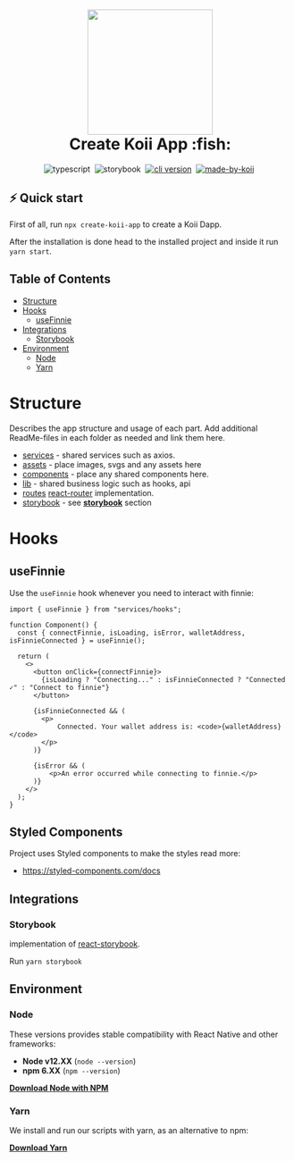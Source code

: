 <!-- language-all: javascript -->

<h1 align="center">
  <img src="https://raw.githubusercontent.com/koii-network/koii.X/main/.github/images/koii_logo.svg" width="224px"/><br/>
  Create Koii App :fish:
</h1>
<p align="center">
  <img src="https://img.shields.io/badge/TypeScript-007ACC?style=flat&logo=typescript&logoColor=white" alt="typescript" />&nbsp;
  <img src="https://img.shields.io/badge/storybook-FF4785?style=?style=flat&logo=appveyor&logo=storybook&logoColor=white" alt="storybook" />&nbsp;
   <a href="https://discord.gg/koii" target="_blank"><img src="https://img.shields.io/badge/Discord-7289DA?style=flat&logo=discord&logoColor=white" alt="cli version" /></a>&nbsp;
   <a href="http://koii.network/" target="_blank"> <img src="https://img.shields.io/badge/made%20by-koii-blue" alt="made-by-koii" /></a>&nbsp;
</p>

## ⚡️ Quick start

First of all, run `npx create-koii-app` to create a Koii Dapp.

After the installation is done head to the installed project and inside it run `yarn start`. 

## Table of Contents

- [Structure](#structure)
- [Hooks](#hooks)
  - [useFinnie](#useFinnie) 
- [Integrations](#storybook)
  - [Storybook](#storybook)
- [Environment](#environment)
  - [Node](#node)
  - [Yarn](#yarn)

# Structure

Describes the app structure and usage of each part. Add additional ReadMe-files in each folder as needed and link them here.

- [services](./src/services) - shared services such as axios.
- [assets](./src/assets) - place images, svgs and any assets here
- [components](./src/components) - place any shared components here.
- [lib](./src/lib) - shared business logic such as hooks, api
- [routes](./src/routes) [react-router](https://reactrouter.com/web/guides/quick-start) implementation.
- [storybook](./storybook/main.js) - see **[storybook](#storybook)** section

# Hooks
## useFinnie

Use the `useFinnie` hook whenever you need to interact with finnie:

```
import { useFinnie } from "services/hooks";

function Component() {
  const { connectFinnie, isLoading, isError, walletAddress, isFinnieConnected } = useFinnie();

  return (
    <>
      <button onClick={connectFinnie}>
        {isLoading ? "Connecting..." : isFinnieConnected ? "Connected ✓" : "Connect to finnie"}
      </button>
      
      {isFinnieConnected && (
        <p>
            Connected. Your wallet address is: <code>{walletAddress}</code>
        </p>
      )}
        
      {isError && (
          <p>An error occurred while connecting to finnie.</p>
      )}
    </>
  );
}
```



## Styled Components

Project uses Styled components to make the styles read more:

- https://styled-components.com/docs

## Integrations

### Storybook

implementation of [react-storybook](https://github.com/storybookjs/react).

 Run `yarn storybook`


## Environment

### Node

These versions provides stable compatibility with React Native and other frameworks:

- **Node v12.XX** (`node --version`)
- **npm 6.XX** (`npm --version`)

**[Download Node with NPM](https://nodejs.org/download/release/v12.16.3/)**

### Yarn

We install and run our scripts with yarn, as an alternative to npm:

**[Download Yarn](https://yarnpkg.com/lang/en/docs/install/)**

